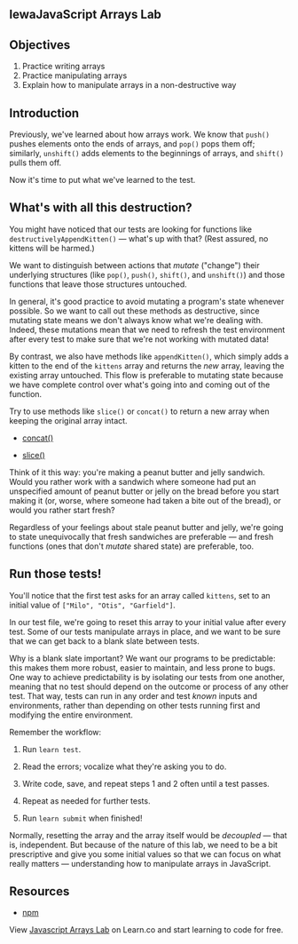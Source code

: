 lewaJavaScript Arrays Lab
---

## Objectives

1. Practice writing arrays
2. Practice manipulating arrays
3. Explain how to manipulate arrays in a non-destructive way

## Introduction

Previously, we've learned about how arrays work. We know that `push()` pushes
elements onto the ends of arrays, and `pop()` pops them off; similarly,
`unshift()` adds elements to the beginnings of arrays, and `shift()` pulls them
off.

Now it's time to put what we've learned to the test.

## What's with all this destruction?

You might have noticed that our tests are looking for functions like
`destructivelyAppendKitten()` — what's up with that? (Rest assured, no kittens
will be harmed.)

We want to distinguish between actions that _mutate_ ("change") their underlying
structures (like `pop()`, `push()`, `shift()`, and `unshift()`) and those
functions that leave those structures untouched.

In general, it's good practice to avoid mutating a program's state whenever
possible. So we want to call out these methods as destructive, since mutating
state means we don't always know what we're dealing with. Indeed, these
mutations mean that we need to refresh the test environment after every test to
make sure that we're not working with mutated data!


By contrast, we also have methods like `appendKitten()`, which simply adds a
kitten to the end of the `kittens` array and returns the _new_ array, leaving
the existing array untouched. This flow is preferable to mutating state because
we have complete control over what's going into and coming out of the function.

Try to use methods like `slice()` or `concat()` to return a new
array when keeping the original array intact. 

* [concat()][concat]

* [slice()][slice]

Think of it this way: you're making a peanut butter and jelly sandwich. Would
you rather work with a sandwich where someone had put an unspecified amount of
peanut butter or jelly on the bread before you start making it (or, worse, where
someone had taken a bite out of the bread), or would you rather start fresh?

Regardless of your feelings about stale peanut butter and jelly, we're going to
state unequivocally that fresh sandwiches are preferable — and fresh functions
(ones that don't _mutate_ shared state) are preferable, too.

## Run those tests!

You'll notice that the first test asks for an array called `kittens`, set to an
initial value of `["Milo", "Otis", "Garfield"]`.

In our test file, we're going to reset this array to your initial value after
every test. Some of our tests manipulate arrays in place, and we want to be sure
that we can get back to a blank slate between tests.

Why is a blank slate important? We want our programs to be predictable: this
makes them more robust, easier to maintain, and less prone to bugs. One way to
achieve predictability is by isolating our tests from one another, meaning that
no test should depend on the outcome or process of any other test. That way,
tests can run in any order and test _known_ inputs and environments, rather than
depending on other tests running first and modifying the entire environment.

Remember the workflow:

1. Run `learn test`.

2. Read the errors; vocalize what they're asking you to do.

3. Write code, save, and repeat steps 1 and 2 often until a test passes.

4. Repeat as needed for further tests.

5. Run `learn submit` when finished!

Normally, resetting the array and the array itself would be _decoupled_ — that
is, independent. But because of the nature of this lab, we need to be a bit
prescriptive and give you some initial values so that we can focus on what
really matters — understanding how to manipulate arrays in JavaScript.

## Resources

- [npm](https://npmjs.org)

[concat]: https://developer.mozilla.org/en-US/docs/Web/JavaScript/Reference/Global_Objects/Array/concat?v=control
[slice]: https://developer.mozilla.org/en-US/docs/Web/JavaScript/Reference/Global_Objects/Array/slice?v=control

<p class='util--hide'>View <a href='https://learn.co/lessons/javascript-arrays-lab'>Javascript Arrays Lab</a> on Learn.co and start learning to code for free.</p>

